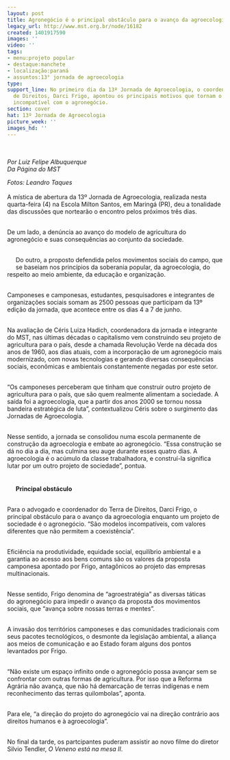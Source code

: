 ```yaml
---
layout: post
title: Agronegócio é o principal obstáculo para o avanço da agroecologia, afirma especialista
legacy_url: http://www.mst.org.br/node/16182
created: 1401917590
images: ''
video: ''
tags:
- menu:projeto popular
- destaque:manchete
- localização:paraná
- assuntos:13° jornada de agroecologia
type: 
support_line: No primeiro dia da 13º Jornada de Agroecologia, o coordenador do Terra
  de Direitos, Darci Frigo, apontou os principais motivos que tornam o modelo da agroecologia
  incompatível com o agronegócio.
section: cover
hat: 13º Jornada de Agroecologia
picture_week: ''
images_hd: ''
---
```

<p><img style="margin: 10px;" src="http://www.mst.org.br/sites/default/files/13a.%20Jornada%20de%20Agroecologia_Foto-%20Leandro%20Taques.jpg" alt=""></p><p><em>Por Luiz Felipe Albuquerque<br>Da Página do MST</em></p><p><em>Fotos: Leandro Taques<br></em><br>A mística de abertura da 13º Jornada de Agroecologia, realizada nesta quarta-feira (4) na Escola Milton Santos, em Maringá (PR), deu a tonalidade das discussões que nortearão o encontro pelos próximos três dias.</p><p><br>De um lado, a denúncia ao avanço do modelo de agricultura do agronegócio e suas consequências ao conjunto da sociedade.</p><p><br><img style="margin: 10px; float: left;" src="http://www.mst.org.br/sites/default/files/Ceris.jpg" alt="">Do outro, a proposto defendida pelos movimentos sociais do campo, que se baseiam nos princípios da soberania popular, da agroecologia, do respeito ao meio ambiente, da educação e organização.</p><p><br>Camponeses e camponesas, estudantes, pesquisadores e integrantes de organizações sociais somam as 2500 pessoas que participam da 13º edição da jornada, que acontece entre os dias 4 a 7 de junho.</p><p><br>Na avaliação de Céris Luiza Hadich, coordenadora da jornada e integrante do MST, nas últimas décadas o capitalismo vem construindo seu projeto de agricultura para o país, desde a chamada Revolução Verde na década dos anos de 1960, aos dias atuais, com a incorporação de um agronegócio mais modernizado, com novas tecnologias e gerando diversas consequências sociais, econômicas e ambientais constantemente negadas por este setor.</p><p><br>“Os camponeses perceberam que tinham que construir outro projeto de agricultura para o país, que são quem realmente alimentam a sociedade. A saída foi a agroecologia, que a partir dos anos 2000 se tornou nossa bandeira estratégica de luta”, contextualizou Céris sobre o surgimento das Jornadas de Agroecologia.</p><p><br>Nesse sentido, a jornada se consolidou numa escola permanente de construção da agroecologia e embate ao agronegócio. “Essa construção se dá no dia a dia, mas culmina seu auge durante esses quatro dias. A agroecologia é o acúmulo da classe trabalhadora, e construí-la significa lutar por um outro projeto de sociedade”, pontua.</p><p><strong><br><img style="margin: 10px;" src="http://www.mst.org.br/sites/default/files/3a.%20Jornada%20de%20Agroecologia_Foto-%20Leandro%20Taques_1.jpg" alt="">Principal obstáculo</strong></p><p><br>Para o advogado e coordenador do Terra de Direitos, Darci Frigo, o principal obstáculo para o avanço da agroecologia enquanto um projeto de sociedade é o agronegócio. “São modelos incompatíveis, com valores diferentes que não permitem a coexistência”.</p><p><br>Eficiência na produtividade, equidade social, equilíbrio ambiental e a garantia ao acesso aos bens comuns são os valores da proposta camponesa apontado por Frigo, antagônicos ao projeto das empresas multinacionais.</p><p><br><img style="margin: 10px; float: right;" src="http://www.mst.org.br/sites/default/files/darci.jpg" alt="">Nesse sentido, Frigo denomina de “agroestratégia” as diversas táticas do agronegócio para impedir o avanço da proposta dos movimentos sociais, que “avança sobre nossas terras e mentes”.</p><p><br>A invasão dos territórios camponeses e das comunidades tradicionais com seus pacotes tecnológicos, o desmonte da legislação ambiental, a aliança aos meios de comunicação e ao Estado foram alguns dos pontos levantados por Frigo.</p><p><br>“Não existe um espaço infinito onde o agronegócio possa avançar sem se confrontar com outras formas de agricultura. Por isso que a Reforma Agrária não avança, que não há demarcação de terras indígenas e nem reconhecimento das terras quilombolas”, aponta.</p><p><br>Para ele, “a direção do projeto do agronegócio vai na direção contrário aos direitos humanos e à agroecologia”.</p><p><br>No final da tarde, os partcipantes puderam assistir ao novo filme do diretor Silvio Tendler, <em>O Veneno está na mesa II</em>.</p><div>&nbsp;<img style="margin: 10px;" src="http://www.mst.org.br/sites/default/files/MENINO.jpg" alt=""></div>
